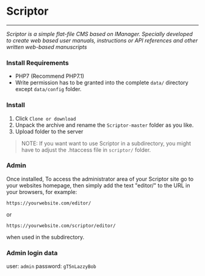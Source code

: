 # Scriptor
---
_Scriptor is a simple flat-file CMS based on IManager. Specially developed to create web based user manuals, instructions or API references and other written web-based manuscripts_


### Install Requirements
- PHP7 (Recommend PHP7.1)
- Write permission has to be granted into the complete `data/` directory except `data/config` folder.

### Install
1. Click `Clone or download`
2. Unpack the archive and rename the `Scriptor-master` folder as you like.
3. Upload folder to the server

> NOTE: If you want want to use Scriptor in a subdirectory, you might have to adjust the .htaccess file in `scriptor/` folder.

### Admin
Once installed, To access the administrator area of your Scriptor site go to your websites homepage, then simply add the text "editor/" to the URL in your browsers, for example: 
```
https://yourwebsite.com/editor/
```

or 
```
https://yourwebsite.com/scriptor/editor/
```
when used in the subdirectory.


### Admin login data
user: `admin`
password: `gT5nLazzyBob`

